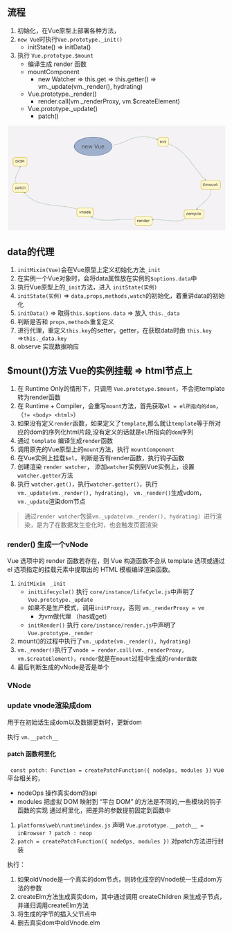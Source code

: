## 流程
1. 初始化，在Vue原型上部署各种方法，
2. `new Vue`时执行`Vue.prototype._init()`
    * initState() => initData()
3. 执行 `Vue.prototype.$mount`
    * 编译生成 render 函数
    * mountComponent 
        * new Watcher => this.get => this.getter() => vm._update(vm._render(), hydrating)
    * Vue.prototype._render()
        * render.call(vm._renderProxy, vm.$createElement)
    * Vue.prototype._update()
        * patch()

![](./img/loading-dot.png)
## data的代理
1. `initMixin(Vue)`会在Vue原型上定义初始化方法`_init`
2. 在实例一个Vue对象时，会将data属性放在实例的`$options.data`中
3. 执行Vue原型上的`_init`方法，进入 `initState(实例)`
4. `initState(实例)` => `data,props,methods,watch`的初始化，着重讲data的初始化
5. `initData()` => 取得`this.$options.data` => 放入 `this._data`
6. 判断是否和 `props,methods`重复定义
7. 进行代理，重定义`this.key`的setter，getter，在获取data时由 `this.key` =>`this._data.key` 
8. observe 实现数据响应  

## $mount()方法 Vue的实例挂载 => html节点上


1. 在 Runtime Only的情形下，只调用 `Vue.prototype.$mount`，不会把template转为render函数
2. 在 Runtime + Compiler，会重写`mount`方法，首先获取`el = el所指向的dom`，（`!= <body> <html>`）
3. 如果没有定义`render`函数，如果定义了`template`,那么就让`template`等于所对应的dom的序列化html片段,没有定义的话就是`el`所指向的`dom`序列
4. 通过 `template` 编译生成`render`函数
5. 调用原先的Vue原型上的`mount`方法，执行 `mountComponent`
6. 在Vue实例上挂载`$el`，判断是否有render函数，执行钩子函数
7. 创建渲染 `render watcher`， 添加`watcher`实例到Vue实例上，设置`watcher.getter`方法
8. 执行 `watcher.get()`，执行`watcher.getter()`，执行` vm._update(vm._render(), hydrating) `， `vm._render()`生成vdom，`vm._update`渲染dom节点

> 通过`render watcher`包装`vm._update(vm._render(), hydrating) `进行渲染，是为了在数据发生变化时，也会触发页面渲染

### render() 生成一个vNode
Vue 选项中的 render 函数若存在，则 Vue 构造函数不会从 template 选项或通过 el 选项指定的挂载元素中提取出的 HTML 模板编译渲染函数。

1. `initMixin ` `_init`
    * `initLifecycle()` 执行 `core/instance/lifeCycle.js`中声明了 `Vue.prototype._update`
    * 如果不是生产模式，调用`initProxy`，否则  `vm._renderProxy = vm` 
        * 为vm做代理 （has或get）
    * `initRender()` 执行 `core/instance/render.js`中声明了 `Vue.prototype._render`
2. mount()的过程中执行了`vm._update(vm._render(), hydrating)`
3. `vm._render()`执行了`vnode = render.call(vm._renderProxy, vm.$createElement)`，`render`就是在`mount`过程中生成的`render函数`         
4. 最后判断生成的vNode是否是单个


### VNode


### update vnode渲染成dom
用于在初始话生成dom以及数据更新时，更新dom

执行 `vm.__patch__`

#### patch 函数柯里化
` const patch: Function = createPatchFunction({ nodeOps, modules })`
vue平台相关的，
* nodeOps 操作真实dom的api  
* modules  把虚拟 DOM 映射到 “平台 DOM” 的方法是不同的,一些模块的钩子函数的实现
通过柯里化，把差异的参数提前固定到函数中


1. `platforms\web\runtime\index.js` 声明 `Vue.prototype.__patch__ = inBrowser ? patch : noop`
2. `patch = createPatchFunction({ nodeOps, modules })` 对patch方法进行封装

执行：
1. 如果oldVnode是一个真实的dom节点，则转化成空的Vnode统一生成dom方法的参数
2. createElm方法生成真实dom，其中通过调用 createChildren 来生成子节点，并递归调用createElm方法
3. 将生成的字节的插入父节点中
4. 删去真实dom中oldVnode.elm




